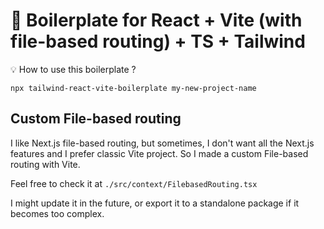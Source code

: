 # 🧩 Boilerplate for React + Vite (with file-based routing) + TS + Tailwind

💡 How to use this boilerplate ?

    npx tailwind-react-vite-boilerplate my-new-project-name

## Custom File-based routing

I like Next.js file-based routing, but sometimes, I don't want all the Next.js features and I prefer classic Vite project. So I made a custom File-based routing with Vite.

Feel free to check it at `./src/context/FilebasedRouting.tsx`

I might update it in the future, or export it to a standalone package if it becomes too complex.
